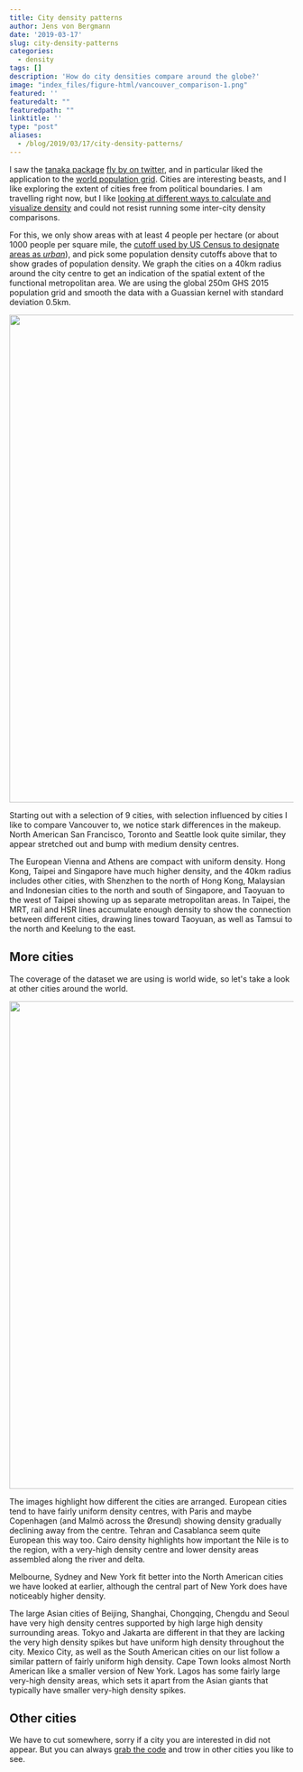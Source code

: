 ```yaml
---
title: City density patterns
author: Jens von Bergmann
date: '2019-03-17'
slug: city-density-patterns
categories:
  - density
tags: []
description: 'How do city densities compare around the globe?'
image: "index_files/figure-html/vancouver_comparison-1.png"
featured: ''
featuredalt: ""
featuredpath: ""
linktitle: ''
type: "post"
aliases:
  - /blog/2019/03/17/city-density-patterns/
---
```







  
  

I saw the [tanaka package](https://github.com/rCarto/tanaka) [fly by on twitter](https://twitter.com/rgeomatic/status/1105477591601987584), and in particular liked the application to the [world population grid](http://data.jrc.ec.europa.eu/dataset/jrc-ghsl-ghs_pop_gpw4_globe_r2015a). Cities are interesting beasts, and I like exploring the extent of cities free from political boundaries. I am travelling right now, but I like [looking at different ways to calculate and visualize density](https://doodles.mountainmath.ca/categories/density/) and could not resist running some inter-city density comparisons.

For this, we only show areas with at least 4 people per hectare (or about 1000 people per square mile, the [cutoff used by US Census to designate areas as *urban*](https://www2.census.gov/geo/pdfs/reference/ua/Defining_Rural.pdf)), and pick some population density cutoffs above that to show grades of population density. We graph the cities on a 40km radius around the city centre to get an indication of the spatial extent of the functional metropolitan area. We are using the global 250m GHS 2015 population grid and smooth the data with a Guassian kernel with standard deviation 0.5km.

<img src="index_files/figure-html/vancouver_comparison-1.png" width="864" />
  
Starting out with a selection of 9 cities, with selection influenced by cities I like to compare Vancouver to, we notice stark differences in the makeup. North American San Francisco, Toronto and Seattle look quite similar, they appear stretched out and bump with medium density centres.

The European Vienna and Athens are compact with uniform density. Hong Kong, Taipei and Singapore have much higher density, and the 40km radius includes other cities, with Shenzhen to the north of Hong Kong, Malaysian and Indonesian cities to the north and south of Singapore, and Taoyuan to the west of Taipei showing up as separate metropolitan areas. In Taipei, the MRT, rail and HSR lines accumulate enough density to show the connection between different cities, drawing lines toward Taoyuan, as well as Tamsui to the north and Keelung to the east.

## More cities
The coverage of the dataset we are using is world wide, so let's take a look at other cities around the world.

<img src="index_files/figure-html/world_comparison-1.png" width="864" />
  

The images highlight how different the cities are arranged. European cities tend to have fairly uniform density centres, with Paris and maybe Copenhagen (and Malmö across the Øresund) showing density gradually declining away from the centre. Tehran and Casablanca seem quite European this way too. Cairo density highlights how important the Nile is to the region, with a very-high density centre and lower density areas assembled along the river and delta.

Melbourne, Sydney and New York fit better into the North American cities we have looked at earlier, although the central part of New York does have noticeably higher density. 

The large Asian cities of Beijing, Shanghai, Chongqing, Chengdu and Seoul have very high density centres supported by high large high density surrounding areas. Tokyo and Jakarta are different in that they are lacking the very high density spikes but have uniform high density throughout the city. Mexico City, as well as the South American cities on our list follow a similar pattern of fairly uniform high density. Cape Town looks almost North American like a smaller version of New York. Lagos has some fairly large very-high density areas, which sets it apart from the Asian giants that typically have smaller very-high density spikes.
  
## Other cities
We have to cut somewhere, sorry if a city you are interested in did not appear. But you can always [grab the code](https://github.com/mountainMath/doodles/blob/master/content/posts/2019-03-17-city-density-patterns.Rmarkdown) and trow in other cities you like to see.
  

